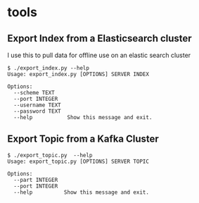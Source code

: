 # tools


## Export Index from a Elasticsearch cluster

I use this to pull data for offline use on an elastic search cluster
```
$ ./export_index.py --help
Usage: export_index.py [OPTIONS] SERVER INDEX

Options:
  --scheme TEXT
  --port INTEGER
  --username TEXT
  --password TEXT
  --help           Show this message and exit.
```

## Export Topic from a Kafka Cluster

```
$ ./export_topic.py  --help
Usage: export_topic.py [OPTIONS] SERVER TOPIC

Options:
  --part INTEGER
  --port INTEGER
  --help          Show this message and exit.
```
